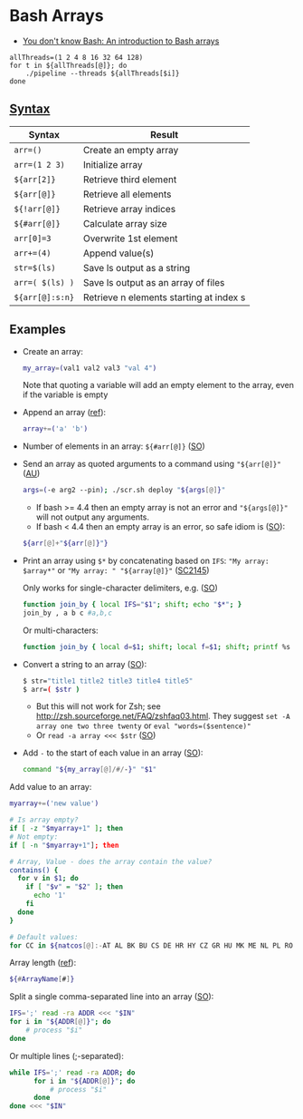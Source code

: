 # Bash Arrays

* [You don't know Bash: An introduction to Bash arrays](https://opensource.com/article/18/5/you-dont-know-bash-intro-bash-arrays)
  
```shell script
allThreads=(1 2 4 8 16 32 64 128)
for t in ${allThreads[@]}; do
    ./pipeline --threads ${allThreads[$i]}
done
```

## [Syntax](https://opensource.com/article/18/5/you-dont-know-bash-intro-bash-arrays)

Syntax	        |  Result
--------------- | -------
`arr=()`        | Create an empty array
`arr=(1 2 3)`	| Initialize array
`${arr[2]}`	    | Retrieve third element
`${arr[@]}`	    | Retrieve all elements
`${!arr[@]}`	| Retrieve array indices
`${#arr[@]}`	| Calculate array size
`arr[0]=3`	    | Overwrite 1st element
`arr+=(4)`    	| Append value(s)
`str=$(ls)`	    | Save ls output as a string
`arr=( $(ls) )` | Save ls output as an array of files
`${arr[@]:s:n}` | Retrieve n elements starting at index s

## Examples

* Create an array:

    ```bash
    my_array=(val1 val2 val3 "val 4")
    ```
  
  Note that quoting a variable will add an empty element to the array, even if the variable is empty
  
* Append an array ([ref](https://linuxhint.com/bash_append_array/)):

    ```bash
    array+=('a' 'b')
    ```
  
* Number of elements in an array: `${#arr[@]}` ([SO](https://serverfault.com/a/924549/126442))
* Send an array as quoted arguments to a command using `"${arr[@]}"` ([AU](https://askubuntu.com/a/674347/36040))

    ```bash
    args=(-e arg2 --pin); ./scr.sh deploy "${args[@]}"
    ```
    * If bash >= 4.4 then an empty array is not an error and `"${args[@]}"` will not output any arguments.
    * If bash < 4.4 then an empty array is an error, so safe idiom is ([SO](https://stackoverflow.com/a/61551944/125246)):

    ```bash
    ${arr[@]+"${arr[@]}"}  
  ```

* Print an array using `$*` by concatenating based on `IFS`: `"My array: $array*"` or `"My array: " "${array[@]}"` ([SC2145](https://github.com/koalaman/shellcheck/wiki/SC2145))

  Only works for single-character delimiters, e.g. ([SO](https://stackoverflow.com/a/17841619/125246))
  
  ```bash
  function join_by { local IFS="$1"; shift; echo "$*"; }
  join_by , a b c #a,b,c
  ```
  
  Or multi-characters:
  ```bash
  function join_by { local d=$1; shift; local f=$1; shift; printf %s "$f" "${@/#/$d}"; }
  ```

* Convert a string to an array ([SO](https://stackoverflow.com/a/19657765/125246)):

    ```bash
    $ str="title1 title2 title3 title4 title5"
    $ arr=( $str )
    ```

    * But this will not work for Zsh; see <http://zsh.sourceforge.net/FAQ/zshfaq03.html>.  They suggest `set -A array one two three twenty` or `eval "words=($sentence)"`
    * Or `read -a array <<< $str` ([SO](https://stackoverflow.com/a/19657832/125246))

* Add `-` to the start of each value in an array ([SO](https://unix.stackexchange.com/a/29521/32390)):

    ```bash
    command "${my_array[@]/#/-}" "$1"
    ```

Add value to an array:
```bash
myarray+=('new value')

# Is array empty?
if [ -z "$myarray+1" ]; then
# Not empty:
if [ -n "$myarray+1"]; then

# Array, Value - does the array contain the value?
contains() {
  for v in $1; do
    if [ "$v" = "$2" ]; then
      echo '1'
    fi
  done
}

# Default values:
for CC in ${natcos[@]:-AT AL BK BU CS DE HR HY CZ GR HU MK ME NL PL RO SK TE ZZ}; do
```

Array length ([ref](http://www.cyberciti.biz/faq/finding-bash-shell-array-length-elements/)):

```bash
${#ArrayName[#]}
```

Split a single comma-separated line into an array ([SO](http://stackoverflow.com/a/918931/125246)):

```bash
IFS=';' read -ra ADDR <<< "$IN"
for i in "${ADDR[@]}"; do
    # process "$i"
done
```

Or multiple lines (;-separated):

```bash
while IFS=';' read -ra ADDR; do
      for i in "${ADDR[@]}"; do
          # process "$i"
      done
done <<< "$IN"
```

